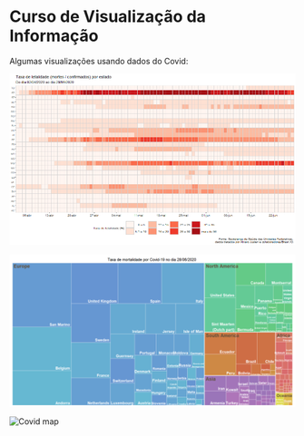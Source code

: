# Curso de Visualização da Informação
Algumas visualizações usando dados do Covid:

![Covid heatmap](img/1-Covid_heatmap.png)

![Covid tree](img/3-tree.png)

![Covid map](img/2-animation.gif)
